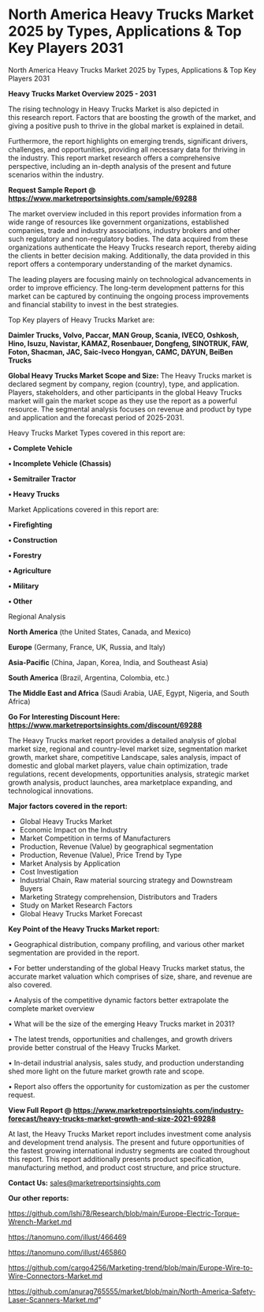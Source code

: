 # North America Heavy Trucks Market 2025 by Types, Applications & Top Key Players 2031
North America Heavy Trucks Market 2025 by Types, Applications & Top Key Players 2031

<Strong> Heavy Trucks Market Overview 2025 - 2031</strong>

The rising technology in Heavy Trucks Market is also depicted in this research report. Factors that are boosting the growth of the market, and giving a positive push to thrive in the global market is explained in detail.

Furthermore, the report highlights on emerging trends, significant drivers, challenges, and opportunities, providing all necessary data for thriving in the industry. This report market research offers a comprehensive perspective, including an in-depth analysis of the present and future scenarios within the industry.

<strong>Request Sample Report @ <a href=https://www.marketreportsinsights.com/sample/69288>https://www.marketreportsinsights.com/sample/69288</a></strong>

The market overview included in this report provides information from a wide range of resources like government organizations, established companies, trade and industry associations, industry brokers and other such regulatory and non-regulatory bodies. The data acquired from these organizations authenticate the Heavy Trucks research report, thereby aiding the clients in better decision making. Additionally, the data provided in this report offers a contemporary understanding of the market dynamics.

The leading players are focusing mainly on technological advancements in order to improve efficiency. The long-term development patterns for this market can be captured by continuing the ongoing process improvements and financial stability to invest in the best strategies.

Top Key players of Heavy Trucks Market are:

<strong>Daimler Trucks, Volvo, Paccar, MAN Group, Scania, IVECO, Oshkosh, Hino, Isuzu, Navistar, KAMAZ, Rosenbauer, Dongfeng, SINOTRUK, FAW, Foton, Shacman, JAC, Saic-Iveco Hongyan, CAMC, DAYUN, BeiBen Trucks</strong>

<strong><b>Global Heavy Trucks Market Scope and Size:</b></strong>
The Heavy Trucks market is declared segment by company, region (country), type, and application. Players, stakeholders, and other participants in the global Heavy Trucks market will gain the market scope as they use the report as a powerful resource. The segmental analysis focuses on revenue and product by type and application and the forecast period of 2025-2031.

Heavy Trucks Market Types covered in this report are:

<strong>• Complete Vehicle

• Incomplete Vehicle (Chassis)

• Semitrailer Tractor

• Heavy Trucks</strong>

Market Applications covered in this report are:

<strong>• Firefighting

• Construction

• Forestry

• Agriculture

• Military

• Other</strong> 

Regional Analysis

<strong>North America</strong> (the United States, Canada, and Mexico)

<strong>Europe</strong> (Germany, France, UK, Russia, and Italy)

<strong>Asia-Pacific</strong> (China, Japan, Korea, India, and Southeast Asia)

<strong>South America</strong> (Brazil, Argentina, Colombia, etc.)

<strong>The Middle East and Africa</strong> (Saudi Arabia, UAE, Egypt, Nigeria, and South Africa)

<strong>Go For Interesting Discount Here: <a href=https://www.marketreportsinsights.com/discount/69288>https://www.marketreportsinsights.com/discount/69288</a></strong>

The Heavy Trucks market report provides a detailed analysis of global market size, regional and country-level market size, segmentation market growth, market share, competitive Landscape, sales analysis, impact of domestic and global market players, value chain optimization, trade regulations, recent developments, opportunities analysis, strategic market growth analysis, product launches, area marketplace expanding, and technological innovations.

<strong><b>Major factors covered in the report:</b></strong>
<ul>
  <li>Global Heavy Trucks Market </li>
  <li>Economic Impact on the Industry</li>
  <li>Market Competition in terms of Manufacturers</li>
  <li>Production, Revenue (Value) by geographical segmentation</li>
  <li>Production, Revenue (Value), Price Trend by Type</li>
  <li>Market Analysis by Application</li>
  <li>Cost Investigation</li>
  <li>Industrial Chain, Raw material sourcing strategy and Downstream Buyers</li>
  <li>Marketing Strategy comprehension, Distributors and Traders</li>
  <li>Study on Market Research Factors</li>
  <li>Global Heavy Trucks Market Forecast</li>
</ul>

<strong><b>Key Point of the Heavy Trucks Market report:</b></strong>

• Geographical distribution, company profiling, and various other market segmentation are provided in the report.

• For better understanding of the global Heavy Trucks market status, the accurate market valuation which comprises of size, share, and revenue are also covered.

• Analysis of the competitive dynamic factors better extrapolate the complete market overview

• What will be the size of the emerging Heavy Trucks market in 2031?

• The latest trends, opportunities and challenges, and growth drivers provide better construal of the Heavy Trucks Market.

• In-detail industrial analysis, sales study, and production understanding shed more light on the future market growth rate and scope.

• Report also offers the opportunity for customization as per the customer request.

<strong><b>View Full Report @ <a href=https://www.marketreportsinsights.com/industry-forecast/heavy-trucks-market-growth-and-size-2021-69288>https://www.marketreportsinsights.com/industry-forecast/heavy-trucks-market-growth-and-size-2021-69288</a></b></strong>


At last, the Heavy Trucks Market report includes investment come analysis and development trend analysis. The present and future opportunities of the fastest growing international industry segments are coated throughout this report. This report additionally presents product specification, manufacturing method, and product cost structure, and price structure.

<strong>Contact Us:</strong>
sales@marketreportsinsights.com

<strong>Our other reports:</strong>

<a href=https://github.com/Ishi78/Research/blob/main/Europe-Electric-Torque-Wrench-Market.md>https://github.com/Ishi78/Research/blob/main/Europe-Electric-Torque-Wrench-Market.md</a>

<a href=https://tanomuno.com/illust/466469>https://tanomuno.com/illust/466469</a>

<a href=https://tanomuno.com/illust/465860>https://tanomuno.com/illust/465860</a>

<a href=https://github.com/cargo4256/Marketing-trend/blob/main/Europe-Wire-to-Wire-Connectors-Market.md>https://github.com/cargo4256/Marketing-trend/blob/main/Europe-Wire-to-Wire-Connectors-Market.md</a>

<a href=https://github.com/anurag765555/market/blob/main/North-America-Safety-Laser-Scanners-Market.md>https://github.com/anurag765555/market/blob/main/North-America-Safety-Laser-Scanners-Market.md</a>"
